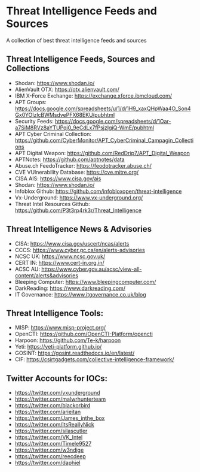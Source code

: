 # Threat Intelligence Feeds and Sources

A collection of best threat intelligence feeds and sources

## Threat Intelligence Feeds, Sources and Collections
- Shodan: https://www.shodan.io/
- AlienVault OTX: https://otx.alienvault.com/
- IBM X-Force Exchange: https://exchange.xforce.ibmcloud.com/
- APT Groups: https://docs.google.com/spreadsheets/u/1/d/1H9_xaxQHpWaa4O_Son4Gx0YOIzlcBWMsdvePFX68EKU/pubhtml
- Security Feeds: https://docs.google.com/spreadsheets/d/1Oar-a7SiM8RVz8aYTUPqj0_9eCdLx7fPsjzIgiQ-WmE/pubhtml
- APT Cyber Criminal Collection: https://github.com/CyberMonitor/APT_CyberCriminal_Campagin_Collections
- APT Digital Weapon: https://github.com/RedDrip7/APT_Digital_Weapon
- APTNotes: https://github.com/aptnotes/data
- Abuse.ch FeedoTracker: https://feodotracker.abuse.ch/
- CVE VUlnerability Database: https://cve.mitre.org/
- CISA AIS: https://www.cisa.gov/ais
- Shodan: https://www.shodan.io/
- Infoblox Github: https://github.com/infobloxopen/threat-intelligence
- Vx-Underground: https://www.vx-underground.org/
- Threat Intel Resources Github: https://github.com/P3t3rp4rk3r/Threat_Intelligence

## Threat Intelligence News & Advisories
- CISA: https://www.cisa.gov/uscert/ncas/alerts
- CCCS: https://www.cyber.gc.ca/en/alerts-advisories
- NCSC UK: https://www.ncsc.gov.uk/
- CERT IN: https://www.cert-in.org.in/
- ACSC AU: https://www.cyber.gov.au/acsc/view-all-content/alerts&advisories
- Bleeping Computer: https://www.bleepingcomputer.com/
- DarkReading: https://www.darkreading.com/
- IT Governance: https://www.itgovernance.co.uk/blog

## Threat Intelligence Tools:
- MISP: https://www.misp-project.org/
- OpenCTI: https://github.com/OpenCTI-Platform/opencti
- Harpoon: https://github.com/Te-k/harpoon
- Yeti: https://yeti-platform.github.io/
- GOSINT: https://gosint.readthedocs.io/en/latest/
- CIF: https://csirtgadgets.com/collective-intelligence-framework/

## Twitter Accounts for IOCs:
- https://twitter.com/vxunderground
- https://twitter.com/malwrhunterteam
- https://twitter.com/blackorbird
- https://twitter.com/arieitan
- https://twitter.com/James_inthe_box
- https://twitter.com/ItsReallyNick
- https://twitter.com/silascutler
- https://twitter.com/VK_Intel
- https://twitter.com/Timele9527
- https://twitter.com/w3ndige
- https://twitter.com/reecdeep
- https://twitter.com/daphiel
